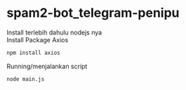 # spam2-bot_telegram-penipu
Install terlebih dahulu nodejs nya
<br>
Install Package Axios
<br>
```bash
npm install axios
```

Running/menjalankan script
```bash
node main.js
```
